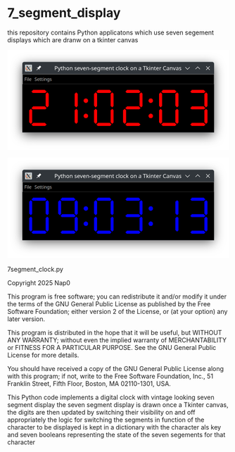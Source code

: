 # 7_segment_display
this repository contains Python applicatons which use seven segement displays which are dranw on a tkinter canvas

![Beschrijving van GUI](clock1.png)

![Beschrijving van GUI](clock2.png)


7segment_clock.py

Copyright 2025 Nap0

This program is free software; you can redistribute it and/or modify
it under the terms of the GNU General Public License as published by
the Free Software Foundation; either version 2 of the License, or
(at your option) any later version.

This program is distributed in the hope that it will be useful,
but WITHOUT ANY WARRANTY; without even the implied warranty of
MERCHANTABILITY or FITNESS FOR A PARTICULAR PURPOSE.  See the
GNU General Public License for more details.

You should have received a copy of the GNU General Public License
along with this program; if not, write to the Free Software
Foundation, Inc., 51 Franklin Street, Fifth Floor, Boston,
MA 02110-1301, USA.


This Python code implements a digital clock with vintage looking seven segment display
the seven segment display is drawn once a Tkinter canvas, the digits are then updated
by switching their visibility on and off appropriately the logic for switching the segments
in function of the character to be displayed is kept in a dictionary with the character als key
and seven booleans representing the state of the seven segements for that character

